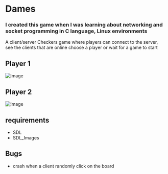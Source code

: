 # Dames
### I created this game when I was learning about networking and socket programming in C language, Linux environments

A client/server Checkers game where players can connect to the server,<br/> see the clients that are online choose a player or wait for a game to start <br/>

## Player 1 <br/>
![image](https://user-images.githubusercontent.com/48772931/155101372-2e3d2a2f-b5bd-46ad-ac1e-da2109d9660d.png)

## Player 2 <br/>
![image](https://user-images.githubusercontent.com/48772931/155101763-33c16c3d-1923-4848-a681-c37a7c9eea41.png)

## requirements
* SDL
* SDL_Images
## Bugs
* crash when a client randomly click on the board
